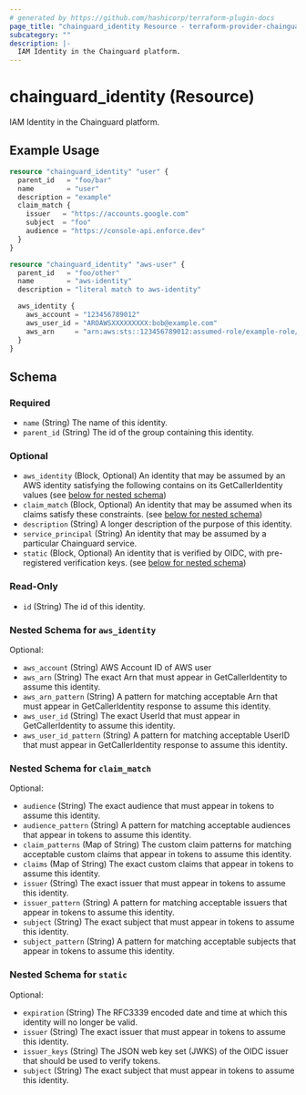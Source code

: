 ```yaml
---
# generated by https://github.com/hashicorp/terraform-plugin-docs
page_title: "chainguard_identity Resource - terraform-provider-chainguard"
subcategory: ""
description: |-
  IAM Identity in the Chainguard platform.
---
```


# chainguard_identity (Resource)

IAM Identity in the Chainguard platform.

## Example Usage

```terraform
resource "chainguard_identity" "user" {
  parent_id   = "foo/bar"
  name        = "user"
  description = "example"
  claim_match {
    issuer   = "https://accounts.google.com"
    subject  = "foo"
    audience = "https://console-api.enforce.dev"
  }
}

resource "chainguard_identity" "aws-user" {
  parent_id   = "foo/other"
  name        = "aws-identity"
  description = "literal match to aws-identity"

  aws_identity {
    aws_account = "123456789012"
    aws_user_id = "AROAWSXXXXXXXXX:bob@example.com"
    aws_arn     = "arn:aws:sts::123456789012:assumed-role/example-role/bob@example.com"
  }
}
```

<!-- schema generated by tfplugindocs -->
## Schema

### Required

- `name` (String) The name of this identity.
- `parent_id` (String) The id of the group containing this identity.

### Optional

- `aws_identity` (Block, Optional) An identity that may be assumed by an AWS identity satisfying the following contains on its GetCallerIdentity values (see [below for nested schema](#nestedblock--aws_identity))
- `claim_match` (Block, Optional) An identity that may be assumed when its claims satisfy these constraints. (see [below for nested schema](#nestedblock--claim_match))
- `description` (String) A longer description of the purpose of this identity.
- `service_principal` (String) An identity that may be assumed by a particular Chainguard service.
- `static` (Block, Optional) An identity that is verified by OIDC, with pre-registered verification keys. (see [below for nested schema](#nestedblock--static))

### Read-Only

- `id` (String) The id of this identity.

<a id="nestedblock--aws_identity"></a>
### Nested Schema for `aws_identity`

Optional:

- `aws_account` (String) AWS Account ID of AWS user
- `aws_arn` (String) The exact Arn that must appear in GetCallerIdentity to assume this identity.
- `aws_arn_pattern` (String) A pattern for matching acceptable Arn that must appear in GetCallerIdentity response to assume this identity.
- `aws_user_id` (String) The exact UserId that must appear in GetCallerIdentity to assume this identity.
- `aws_user_id_pattern` (String) A pattern for matching acceptable UserID that must appear in GetCallerIdentity response to assume this identity.


<a id="nestedblock--claim_match"></a>
### Nested Schema for `claim_match`

Optional:

- `audience` (String) The exact audience that must appear in tokens to assume this identity.
- `audience_pattern` (String) A pattern for matching acceptable audiences that appear in tokens to assume this identity.
- `claim_patterns` (Map of String) The custom claim patterns for matching acceptable custom claims that appear in tokens to assume this identity.
- `claims` (Map of String) The exact custom claims that appear in tokens to assume this identity.
- `issuer` (String) The exact issuer that must appear in tokens to assume this identity.
- `issuer_pattern` (String) A pattern for matching acceptable issuers that appear in tokens to assume this identity.
- `subject` (String) The exact subject that must appear in tokens to assume this identity.
- `subject_pattern` (String) A pattern for matching acceptable subjects that appear in tokens to assume this identity.


<a id="nestedblock--static"></a>
### Nested Schema for `static`

Optional:

- `expiration` (String) The RFC3339 encoded date and time at which this identity will no longer be valid.
- `issuer` (String) The exact issuer that must appear in tokens to assume this identity.
- `issuer_keys` (String) The JSON web key set (JWKS) of the OIDC issuer that should be used to verify tokens.
- `subject` (String) The exact subject that must appear in tokens to assume this identity.
